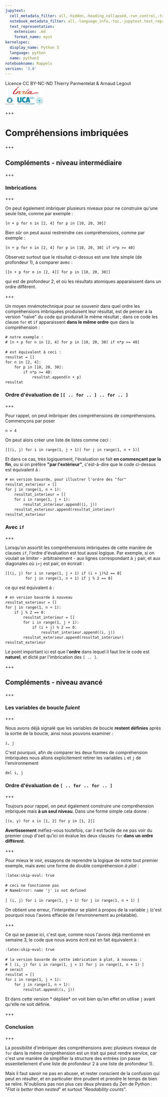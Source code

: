 ```yaml
---
jupytext:
  cell_metadata_filter: all,-hidden,-heading_collapsed,-run_control,-trusted
  notebook_metadata_filter: all,-language_info,-toc,-jupytext.text_representation.jupytext_version,-jupytext.text_representation.format_version
  text_representation:
    extension: .md
    format_name: myst
kernelspec:
  display_name: Python 3
  language: python
  name: python3
notebookname: Rappels
version: '3.0'
---
```


<div class="licence">
<span>Licence CC BY-NC-ND</span>
<span>Thierry Parmentelat &amp; Arnaud Legout</span>
<span><img src="media/both-logos-small-alpha.png" /></span>
</div>

+++

# Compréhensions imbriquées

+++

## Compléments - niveau intermédiaire

+++

### Imbrications

+++

On peut également imbriquer plusieurs niveaux pour ne construire qu'une seule liste, comme par exemple :

```{code-cell}
[n + p for n in [2, 4] for p in [10, 20, 30]]
```

Bien sûr on peut aussi restreindre ces compréhensions, comme par exemple :

```{code-cell}
[n + p for n in [2, 4] for p in [10, 20, 30] if n*p >= 40]
```

Observez surtout que le résultat ci-dessus est une liste simple (de profondeur 1), à comparer avec :

```{code-cell}
[[n + p for n in [2, 4]] for p in [10, 20, 30]]
```

qui est de profondeur 2, et où les résultats atomiques apparaissent dans un ordre différent.

+++

Un moyen mnémotechnique pour se souvenir dans quel ordre les compréhensions imbriquées produisent leur résultat, est de penser à la version "naïve" du code qui produirait le même résultat ; dans ce code les clause `for` et `if` apparaissent **dans le même ordre** que dans la compréhension :

```{code-cell}
# notre exemple :
# [n + p for n in [2, 4] for p in [10, 20, 30] if n*p >= 40]

# est équivalent à ceci :
resultat = []
for n in [2, 4]:
    for p in [10, 20, 30]:
        if n*p >= 40:
            resultat.append(n + p)
resultat
```

### Ordre d'évaluation de `[[ .. for .. ] .. for .. ]`

+++

Pour rappel, on peut imbriquer des compréhensions de compréhensions. Commençons par poser

```{code-cell}
n = 4
```

On peut alors créer une liste de listes comme ceci :

```{code-cell}
[[(i, j) for i in range(1, j + 1)] for j in range(1, n + 1)]
```

Et dans ce cas, très logiquement, l'évaluation se fait **en commençant par la fin**, ou si on préfère **"par l'extérieur"**, c'est-à-dire que le code ci-dessus est équivalent à :

```{code-cell}
# en version bavarde, pour illustrer l'ordre des "for"
resultat_exterieur = []
for j in range(1, n + 1):
    resultat_interieur = []
    for i in range(1, j + 1):
        resultat_interieur.append((i, j))
    resultat_exterieur.append(resultat_interieur)
resultat_exterieur
```

### Avec `if`

+++

Lorsqu'on assortit les compréhensions imbriquées de cette manière de clauses `if`, l'ordre d'évaluation est tout aussi logique. Par exemple, si on voulait se limiter - arbitrairement - aux lignes correspondant à `j` pair, et aux diagonales où `i+j` est pair, on écrirait :

```{code-cell}
[[(i, j) for i in range(1, j + 1) if (i + j)%2 == 0]
         for j in range(1, n + 1) if j % 2 == 0]
```

ce qui est équivalent à :

```{code-cell}
# en version bavarde à nouveau
resultat_exterieur = []
for j in range(1, n + 1):
    if j % 2 == 0:
        resultat_interieur = []
        for i in range(1, j + 1):
            if (i + j) % 2 == 0:
                resultat_interieur.append((i, j))
        resultat_exterieur.append(resultat_interieur)
resultat_exterieur
```

Le point important ici est que l'**ordre** dans lequel il faut lire le code est **naturel**, et dicté par l'imbrication des `[ .. ]`.

+++

## Compléments - niveau avancé

+++

### Les variables de boucle *fuient*

+++

Nous avons déjà signalé que les variables de boucle **restent définies** après la sortie de la boucle, ainsi nous pouvons examiner :

```{code-cell}
i, j
```

C'est pourquoi, afin de comparer les deux formes de compréhension imbriquées nous allons explicitement retirer les variables `i` et `j` de l'environnement

```{code-cell}
del i, j
```

### Ordre d'évaluation de `[ .. for .. for .. ]`

+++

Toujours pour rappel, on peut également construire une compréhension imbriquée mais **à un seul niveau**. Dans une forme simple cela donne :

```{code-cell}
[(x, y) for x in [1, 2] for y in [1, 2]]
```

**Avertissement** méfiez-vous toutefois, car il est facile de ne pas voir du premier coup d'oeil qu'ici on évalue les deux clauses `for` **dans un ordre différent**.

+++

Pour mieux le voir, essayons de reprendre la logique de notre tout premier exemple, mais avec une forme de double compréhension *à plat* :

```{code-cell}
:latex:skip-eval: true

# ceci ne fonctionne pas
# NameError: name 'j' is not defined

[ (i, j) for i in range(1, j + 1) for j in range(1, n + 1) ]
```

On obtient une erreur, l'interpréteur se plaint à propos de la variable `j` (c'est pourquoi nous l'avons effacée de l'environnement au préalable).

+++

Ce qui se passe ici, c'est que, comme nous l'avons déjà mentionné en semaine 3, le code que nous avons écrit est en fait équivalent à :

```{code-cell}
:latex:skip-eval: true

# la version bavarde de cette imbrication à plat, à nouveau :
# [ (i, j) for i in range(1, j + 1) for j in range(1, n + 1) ]
# serait
resultat = []
for i in range(1, j + 1):
    for j in range(1, n + 1):
        resultat.append((i, j))
```

Et dans cette version * dépliée* on voit bien qu'en effet on utilise `j` avant qu'elle ne soit définie.

+++

### Conclusion

+++

La possibilité d'imbriquer des compréhensions avec plusieurs niveaux de `for` dans la même compréhension est un trait qui peut rendre service, car c'est une manière de simplifier la structure des entrées (on passe essentiellement d'une liste de profondeur 2 à une liste de profondeur 1).

Mais il faut savoir ne pas en abuser, et rester conscient de la confusion qui peut en résulter, et en particulier être prudent et prendre le temps de bien se relire. N'oublions pas non plus ces deux phrases du Zen de Python : "*Flat is better than nested*" et surtout "*Readability counts*".
